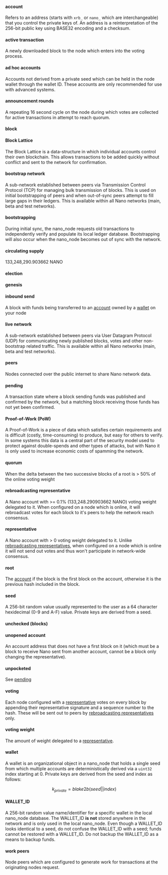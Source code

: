 #### account
Refers to an address (starts with `xrb_` or `nano_` which are interchangeable) that you control the private keys of. An address is a reinterpretation of the 256-bit public key using BASE32 encoding and a checksum.

#### active transaction
A newly downloaded block to the node which enters into the voting process.

#### ad hoc accounts
Accounts not derived from a private seed which can be held in the node wallet through the wallet ID. These accounts are only recommended for use with advanced systems.

#### announcement rounds
A repeating 16 second cycle on the node during which votes are collected for active transactions in attempt to reach quorum.

#### block

#### Block Lattice
The Block Lattice is a data-structure in which individual accounts control their own blockchain. This allows transactions to be added quickly without conflict and sent to the network for confirmation.

#### bootstrap network
A sub-network established between peers via Transmission Control Protocol (TCP) for managing bulk transmission of blocks. This is used on initial bootstrapping of peers and when out-of-sync peers attempt to fill large gaps in their ledgers. This is available within all Nano networks (main, beta and test networks).

#### bootstrapping
During initial sync, the nano\_node requests old transactions to independently verify and populate its local ledger database. Bootstrapping will also occur when the nano\_node becomes out of sync with the network.

#### circulating supply
133,248,290.903662 NANO

#### election

#### genesis

#### inbound send
A block with funds being transferred to an [account](#account) owned by a [wallet](#wallet) on your node

#### live network
A sub-network established between peers via User Datagram Protocol (UDP) for communicating newly published blocks, votes and other non-bootstrap related traffic. This is available within all Nano networks (main, beta and test networks).

#### peers
Nodes connected over the public internet to share Nano network data.

#### pending
A transaction state where a block sending funds was published and confirmed by the network, but a matching block receiving those funds has not yet been confirmed.

#### Proof-of-Work (PoW)
A Proof-of-Work is a piece of data which satisfies certain requirements and is difficult (costly, time-consuming) to produce, but easy for others to verify. In some systems this data is a central part of the security model used to protect against double-spends and other types of attacks, but with Nano it is only used to increase economic costs of spamming the network.

#### quorum
When the delta between the two successive blocks of a root is > 50% of the online voting weight

#### rebroadcasting representative
A Nano account with >= 0.1% (133,248.290903662 NANO) voting weight delegated to it. When configured on a node which is online, it will rebroadcast votes for each block to it's peers to help the network reach consensus.

#### representative
A Nano account with > 0 voting weight delegated to it. Unlike [rebroadcasting representatives](#rebroadcasting-representative), when configured on a node which is online it will not send out votes and thus won't participate in network-wide consensus.

#### root
The [account](#account) if the block is the first block on the account, otherwise it is the previous hash included in the block.

#### seed
A 256-bit random value usually represented to the user as a 64 character hexidecimal (0-9 and A-F) value. Private keys are derived from a seed.

#### unchecked (blocks)

#### unopened account
An account address that does not have a first block on it (which must be a block to receive Nano sent from another account, cannot be a block only changing the representative).

#### unpocketed
See [pending](#pending) 

#### voting
Each node configured with a [representative](#representative) votes on every block by appending their representative signature and a sequence number to the hash. These will be sent out to peers by [rebroadcasting representatives](#rebroadcasting-representative) only.

#### voting weight
The amount of weight delegated to a [representative](#representative).

#### wallet
A wallet is an organizational object in a nano\_node that holds a single seed from which multiple accounts are deterministically derived via a `uint32` index starting at 0. Private keys are derived from the seed and index as follows:

$$
k_{private} = blake2b(seed || index)
$$

#### WALLET_ID
A 256-bit random value name/identifier for a specific wallet in the local nano\_node database. The WALLET\_ID **is not** stored anywhere in the network and is only used in the local nano\_node. Even though a WALLET\_ID looks identical to a seed, do not confuse the WALLET\_ID with a seed; funds cannot be restored with a WALLET\_ID. Do not backup the WALLET\_ID as a means to backup funds.

#### work peers
Node peers which are configured to generate work for transactions at the originating nodes request.